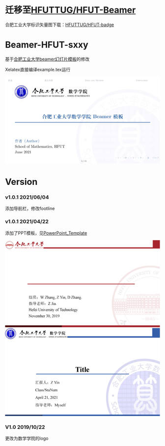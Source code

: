 # 迁移至[HFUTTUG/HFUT-Beamer](https://github.com/HFUTTUG/HFUT-Beamer)

合肥工业大学标识矢量图下载：[HFUTTUG/HFUT-badge](https://github.com/HFUTTUG/HFUT-badge)

# Beamer-HFUT-sxxy
基于[合肥工业大学beamer幻灯片模板](https://github.com/sxhfut/Beamer-HFUT)的修改

Xelatex直接编译example.tex运行

![Beamer-HFUT-sxxy](https://github.com/LaureatePoet/Beamer-HFUT-sxxy/blob/master/figures/Beamer-HFUT-sxxy.jpg)

# Version
### v1.0.1 2021/06/04
添加导航栏，修改footline

### v1.0.1 2021/04/22
添加了PPT模板，见[PowerPoint_Template](https://github.com/LaureatePoet/Beamer-HFUT-sxxy/tree/master/PowerPoint_Template)

![PPT-HFUT](https://github.com/LaureatePoet/Beamer-HFUT-sxxy/blob/master/figures/PPT-HFUT.png)
![PPT-HFUT-sxxy](https://github.com/LaureatePoet/Beamer-HFUT-sxxy/blob/master/figures/PPT-HFUT-sxxy.png)

### V1.0 2019/10/22

更改为数学学院的logo